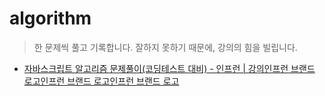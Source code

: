 # algorithm

> 한 문제씩 풀고 기록합니다.
> 잘하지 못하기 때문에, 강의의 힘을 빌립니다.

- [자바스크립트 알고리즘 문제풀이(코딩테스트 대비) - 인프런 | 강의인프런 브랜드 로고인프런 브랜드 로고인프런 브랜드 로고](https://www.inflearn.com/course/%EC%9E%90%EB%B0%94%EC%8A%A4%ED%81%AC%EB%A6%BD%ED%8A%B8-%EC%95%8C%EA%B3%A0%EB%A6%AC%EC%A6%98-%EB%AC%B8%EC%A0%9C%ED%92%80%EC%9D%B4)
